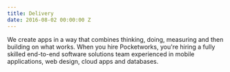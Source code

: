 ```yaml
---
title: Delivery
date: 2016-08-02 00:00:00 Z
---
```


We create apps in a way that combines thinking, doing, measuring and then building on what works. When you hire Pocketworks, you're hiring a fully skilled end-to-end software solutions team experienced in mobile applications, web design, cloud apps and databases.